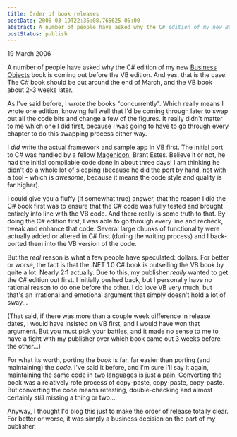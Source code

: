 ```yaml
---
title: Order of book releases
postDate: 2006-03-19T22:36:08.765625-05:00
abstract: A number of people have asked why the C# edition of my new Business Objects book is coming out before the VB edition. Here's the answer.
postStatus: publish
---
```

19 March 2006

A number of people have asked why the C# edition of my new [Business Objects](http://www.lhotka.net/cslanet/csla20.aspx) book is coming out before the VB edition. And yes, that is the case. The C# book should be out around the end of March, and the VB book about 2-3 weeks later.

As I've said before, I wrote the books "concurrently". Which really means I wrote one edition, knowing full well that I'd be coming through later to swap out all the code bits and change a few of the figures. It really didn't matter to me which one I did first, because I was going to have to go through every chapter to do this swapping process either way.

I *did* write the actual framework and sample app in VB first. The initial port to C# was handled by a fellow [Magenicon](http://www.magenic.com), Brant Estes. Believe it or not, he had the initial compilable code done in about three days! I am thinking he didn't do a whole lot of sleeping (because he did the port by hand, not with a tool - which is *awesome*, because it means the code style and quality is far higher).

I could give you a fluffy (if somewhat true) answer, that the reason I did the C# book first was to ensure that the C# code was fully tested and brought entirely into line with the VB code. And there really is some truth to that. By doing the C# edition first, I was able to go through every line and recheck, tweak and enhance that code. Several large chunks of functionality were actually added or altered in C# first (during the writing process) and I back-ported them into the VB version of the code.

But the *real* reason is what a few people have speculated: dollars. For better or worse, the fact is that the .NET 1.0 C# book is outselling the VB book by quite a lot. Nearly 2:1 actually. Due to this, my publisher *really* wanted to get the C# edition out first. I initially pushed back, but I personally have no rational reason to do one before the other. I do love VB very much, but that's an irrational and emotional argument that simply doesn't hold a lot of sway...

(That said, if there was more than a couple week difference in release dates, I would have insisted on VB first, and I would have won that argument. But you must pick your battles, and it made no sense to me to have a fight with my publisher over which book came out 3 weeks before the other...)

For what its worth, porting the *book* is far, far easier than porting (and maintaining) the *code.* I've said it before, and I'm sure I'll say it again, maintaining the same code in two languages is just a pain. Converting the book was a relatively rote process of copy-paste, copy-paste, copy-paste. But converting the code means retesting, double-checking and almost certainly *still* missing a thing or two...

Anyway, I thought I'd blog this just to make the order of release totally clear. For better or worse, it was simply a business decision on the part of my publisher.
